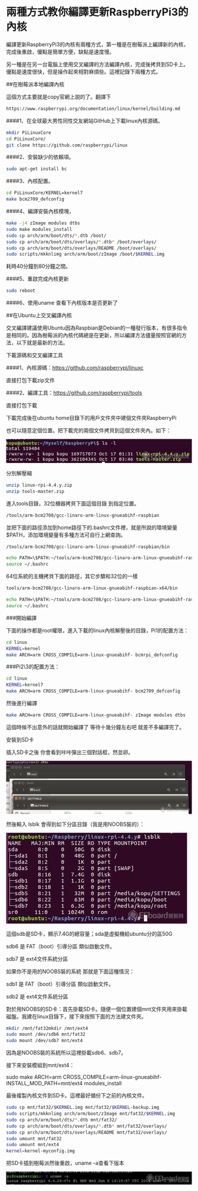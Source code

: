 # 兩種方式教你編譯更新RaspberryPi3的內核


編譯更新RaspberryPi3的內核有兩種方式，第一種是在樹莓派上編譯新的內核，完成後重啟，優點是簡單方便，缺點是速度慢。

另一種是在另一台電腦上使用交叉編譯的方法編譯內核，完成後拷貝到SD卡上。優點是速度很快，但是操作起來相對麻煩些。這裡記錄下兩種方式。

##在樹莓派本地編譯內核

這個方式主要就是copy官網上說的了。翻譯下

```sh
https://www.raspberrypi.org/documentation/linux/kernel/building.md
```

####1、在全球最大男性同性交友網站GitHub上下載linux內核源碼。

```sh
mkdir PiLinuxCore
cd PiLinuxCore/
git clone https://github.com/raspberrypi/linux
```

####2、安裝缺少的依賴項。

```sh
sudo apt-get install bc
```

####3、內核配置。

```sh
cd PiLinuxCore/KERNEL=kernel7
make bcm2709_defconfig
```
####4、編譯安裝內核模塊，

```sh
make -j4 zImage modules dtbs
sudo make modules_install
sudo cp arch/arm/boot/dts/*.dtb /boot/
sudo cp arch/arm/boot/dts/overlays/*.dtb* /boot/overlays/
sudo cp arch/arm/boot/dts/overlays/README /boot/overlays/
sudo scripts/mkknlimg arch/arm/boot/zImage /boot/$KERNEL.img
```

耗時40分鐘到80分鐘之間。

####5、重啟完成內核更新

```sh
sudo reboot
```

####6、使用uname 查看下內核版本是否更新了

##在Ubuntu上交叉編譯內核

交叉編譯建議使用Ubuntu因為Raspbian是Debian的一種發行版本，有很多指令是相同的。因為樹莓派的內核代碼總是在更新，所以編譯方法儘量按照官網的方法，以下就是最新的方法。

下載源碼和交叉編譯工具

####1、內核源碼：https://github.com/raspberrypi/linuxc

直接打包下載zip文件

####2、編譯工具：https://github.com/raspberrypi/tools

直接打包下載

下載完成後在ubuntu home目錄下的用戶文件夾中建個文件夾RaspberryPi

也可以隨意定個位置。把下載完的兩個文件拷貝到這個文件夾內。如下：



![](images/Fox6YIoyYgV04fGXsnCy0fz-g2q9.jpeg)

分別解壓縮

```sh
unzip linux-rpi-4.4.y.zip
unzip tools-master.zip
```
進入tools目錄，32位機器拷貝下面這個目錄 到指定位置。


```sh
/tools/arm-bcm2708/gcc-linaro-arm-linux-gnueabihf-raspbian
```

並把下面的路徑添加到home路徑下的.bashrc文件裡，就是所說的環境變量$PATH，添加環境變量有多種方法可自行上網查詢。

```sh
/tools/arm-bcm2708/gcc-linaro-arm-linux-gnueabihf-raspbian/bin
```

```sh
echo PATH=\$PATH:~/tools/arm-bcm2708/gcc-linaro-arm-linux-gnueabihf-raspbian/bin >> ~/.bashrc
source ~/.bashrc
```



64位系統的主機拷貝下面的路徑，其它步驟和32位的一樣

```sh
tools/arm-bcm2708/gcc-linaro-arm-linux-gnueabihf-raspbian-x64/bin
```


```sh
echo PATH=\$PATH:~/tools/arm-bcm2708/gcc-linaro-arm-linux-gnueabihf-raspbian-x64/bin >> ~/.bashrc
source ~/.bashrc
```

###開始編譯

下面的操作都是root權限，進入下載的linux內核解壓後的目錄，Pi1的配置方法：

```sh
cd linux
KERNEL=kernel
make ARCH=arm CROSS_COMPILE=arm-linux-gnueabihf- bcmrpi_defconfig
```

###Pi2\3的配置方法：

```sh
cd linux
KERNEL=kernel7
make ARCH=arm CROSS_COMPILE=arm-linux-gnueabihf- bcm2709_defconfig
```

然後進行編譯

```sh
make ARCH=arm CROSS_COMPILE=arm-linux-gnueabihf- zImage modules dtbs
```

這個時候不出意外的話就開始編譯了 等待十幾分鐘左右吧 就差不多編譯完了。

安裝到SD卡

插入SD卡之後 你會看到咔咔彈出三個對話框，然並卵。

![](images/FinNiVzw6hu6rUMJmTRUrkGodoIA.jpeg)

然後輸入 lsblk 會得到如下分區目錄（我是用NOOBS裝的）：


![](images/FnL14ALjpXSt0-UKaeM_qktBT3C1.jpeg)


這個sdb是SD卡，顯示7.4G的總容量；sda是虛擬機給ubuntu分的區50G

sdb6 是 FAT（boot）引導分區 類似啟動文件。

sdb7 是 ext4文件系統分區

如果你不是用的NOOBS裝的系統 那就是下面這種情況：

sdb1 是 FAT（boot）引導分區 類似啟動文件。

sdb2 是 ext4文件系統分區

對於用NOOBS的SD卡：首先掛載SD卡。隨便一個位置建個mnt文件夾用來掛載磁盤。我建在linux目錄下，接下來按照下面的方法建文件夾。

```sh
mkdir /mnt/fat32mkdir /mnt/ext4
sudo mount /dev/sdb6 mnt/fat32
sudo mount /dev/sdb7 mnt/ext4
```

因為是NOOBS裝的系統所以這裡掛載sdb6、sdb7。

接下來安裝模組到mnt/ext4：

sudo make ARCH=arm CROSS_COMPILE=arm-linux-gnueabihf- INSTALL_MOD_PATH=mnt/ext4 modules_install

最後複製內核文件到SD卡。這裡最好備份下之前的內核文件。

```sh
sudo cp mnt/fat32/$KERNEL.img mnt/fat32/$KERNEL-backup.img
sudo scripts/mkknlimg arch/arm/boot/zImage mnt/fat32/$KERNEL.img
sudo cp arch/arm/boot/dts/*.dtb mnt/fat32/
sudo cp arch/arm/boot/dts/overlays/*.dtb* mnt/fat32/overlays/
sudo cp arch/arm/boot/dts/overlays/README mnt/fat32/overlays/
sudo umount mnt/fat32
sudo umount mnt/ext4
kernel=kernel-myconfig.img
```

把SD卡插到樹莓派然後重啟，uname -a查看下版本


![](images/FiCw0yFVxB6d6PNKlqXS1HwqKQBW.jpeg)